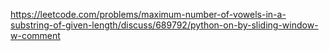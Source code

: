 https://leetcode.com/problems/maximum-number-of-vowels-in-a-substring-of-given-length/discuss/689792/python-on-by-sliding-window-w-comment